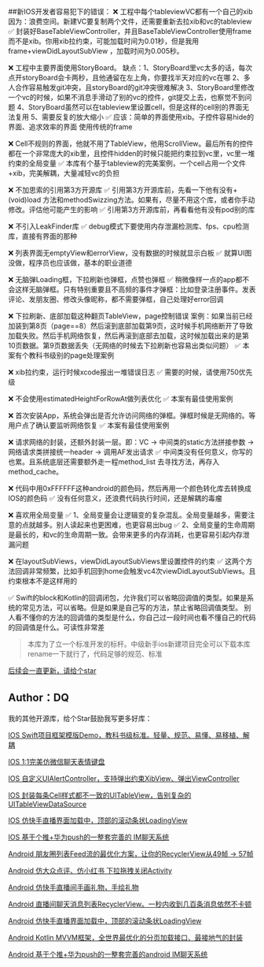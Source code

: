 
##新IOS开发者容易犯下的错误：
❌ 工程中每个tableviewVC都有一个自己的xib
因为：浪费空间。新建VC要复制两个文件，还需要重新去拉xib和vc的tableview
✅  封装好BaseTableViewController，并且BaseTableViewController使用frame而不是xib。你用xib拉约束，可能加载时间为0.01秒，但是我用frame+viewDidLayoutSubView ，加载时间为0.005秒。

❌ 工程中主要界面使用StoryBoard。
缺点：1、StoryBoard里vc太多的话，每次点开storyBoard会卡两秒，且他通留在左上角，你要找半天对应的vc在哪
2、多人合作容易触发git冲突，且storyBoard的git冲突很难解决
3、StoryBoard里修改一个vc的时候，如果不消息手滑动了别的vc的控件，git提交上去，也察觉不到问题
4、StoryBoard虽然可以在tableview里设置cell，但是这样的cell别的界面无法复用
5、需要反复的放大缩小
✅ 应该：简单的界面使用xib。子控件容易hide的界面、追求效率的界面 使用传统的frame

❌ Cell不规则的界面，他就不用了TableView，他用ScrollView。最后所有的控件都在一个非常庞大的xib里，且控件hidden的时候只能把约束拉到vc里，vc里一堆约束的全局变量
✅ 本库有个基于tableview的完美案例，一个cell占用一个文件+xib，完美解耦，大量减轻vc的负担

❌ 不加思索的引用第3方开源库
✅ 引用第3方开源库前，先看一下他有没有+(void)load 方法和methodSwizzing方法。如果有，尽量不用这个库，或者你手动修改。评估他可能产生的影响
✅ 引用第3方开源库前，再看看他有没有pod别的库

❌ 不引入LeakFinder库
✅ debug模式下要使用内存泄漏检测库、fps、cpu检测库，直接有界面的那种

❌ 列表界面无emptyView和errorView，没有数据的时候就显示白板
✅ 就算UI图没做，程序员也应该做，基本的职业道德

❌ 无脑弹Loading框，下拉刷新也弹框，点赞也弹框
✅ 稍微像样一点的app都不会这样无脑弹框。只有特别重要且不高频的事件才弹框：比如登录注册事件。发表评论、发朋友圈、修改头像昵称，都不需要弹框，自己处理好error回调

❌ 下拉刷新、底部加载这种翻页TableView，page控制错误
案例：如果当前已经加装到第8页（page==8）然后滚到底部加载第9页，这时候手机网络断开了导致加载失败。然后手机网络恢复，然后再滚到底部去加载，这时候加载出来的是第10页数据。第9页数据丢失（无网络的时候去下拉刷新也容易出类似问题）
✅ 本案有个教科书级别的page处理案例

❌ xib拉约束，运行时候xcode报出一堆错误日志
✅ 需要的时候，请使用750优先级

❌ 不会使用estimatedHeightForRowAt做列表优化
✅ 本案有最佳使用案例

❌ 首次安装App，系统会弹出是否允许访问网络的弹框。弹框时候是无网络的。等用户点了确认要监听网络恢复
✅ 本案有最佳使用案例

❌ 请求网络的封装，还额外封装一层。即：VC -> 中间类的static方法拼接参数 -> 网络请求类拼接统一header -> 调用AF发出请求
✅ 中间类没有任何意义，你写的也累。且系统底层还需要额外走一程method_list 去寻找方法，再存入method_cache。

❌ 代码中用0xFFFFFF这种android的颜色码，然后再用一个颜色转化库去转换成IOS的颜色码
✅ 没有任何意义，还浪费代码执行时间，还是解耦的毒瘤

❌ 喜欢用全局变量
✅ 1、全局变量会让逻辑变的复杂混乱。全局变量越多，需要注意的点就越多。别人读起来也更困难，也更容易出bug
✅ 2、全局变量的生命周期是最长的，和vc的生命周期一致。会带来更多的内存消耗，也更容易引起内存泄漏问题

❌ 在layoutSubViews，viewDidLayoutSubViews里设置控件的约束
✅ 这两个方法回调非常频繁，比如手机回到home会触发vc4次viewDidLayoutSubViews。且约束根本不是这样用的

✅ Swift的block和Kotlin的回调闭包，允许我们可以省略回调值的类型。如果是系统的常见方法，可以省略。但是如果是自己写的方法，禁止省略回调值类型。
别人看不懂你的方法的回调值的类型是什么，你自己过一段时间也看不懂自己的代码的回调值是什么。可读性非常差

> 本库为了立一个标准开发的标杆。中级新手ios新建项目完全可以下载本库rename一下就行了，代码足够的规范、标准

[后续会一直更新，请给个star](https://github.com/QDong415/QSwift)

## Author：DQ  
我的其他开源库，给个Star鼓励我写更多好库：

[IOS Swift项目框架模版Demo，教科书级标准。轻量、规范、易懂、易移植、解耦](https://github.com/QDong415/QSwift)

[IOS 1:1完美仿微信聊天表情键盘](https://github.com/QDong415/QKeyboardEmotionView)

[IOS 自定义UIAlertController，支持弹出约束XibView、弹出ViewController](https://github.com/QDong415/QUIAlertController)

[IOS 封装每条Cell样式都不一致的UITableView，告别复杂的UITableViewDataSource](https://github.com/QDong415/QTableKit)

[IOS 仿快手直播界面加载中，顶部的滚动条状LoadingView](https://github.com/QDong415/QStripeAnimationLayer)

[IOS 基于个推+华为push的一整套完善的 IM聊天系统](https://github.com/QDong415/iTopicOCChat)

[Android 朋友圈列表Feed流的最优化方案，让你的RecyclerView从49帧 -> 57帧](https://github.com/QDong415/QFeed)

[Android 仿大众点评、仿小红书 下拉拖拽关闭Activity](https://github.com/QDong415/QDragClose)

[Android 仿快手直播间手画礼物，手绘礼物](https://github.com/QDong415/QDrawGift)

[Android 直播间聊天消息列表RecyclerView。一秒内收到几百条消息依然不卡顿](https://github.com/QDong415/QLiveMessageHelper)

[Android 仿快手直播界面加载中，顶部的滚动条状LoadingView](https://github.com/QDong415/QStripeView)

[Android Kotlin MVVM框架，全世界最优化的分页加载接口、最接地气的封装](https://github.com/QDong415/QKotlin)

[Android 基于个推+华为push的一整套完善的android IM聊天系统](https://github.com/QDong415/iTopicChat)